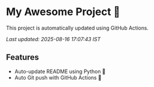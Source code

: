 # My Awesome Project 🚀

This project is automatically updated using GitHub Actions.

_Last updated: 2025-08-16 17:07:43 IST_

## Features
- Auto-update README using Python 🐍
- Auto Git push with GitHub Actions 🤖
